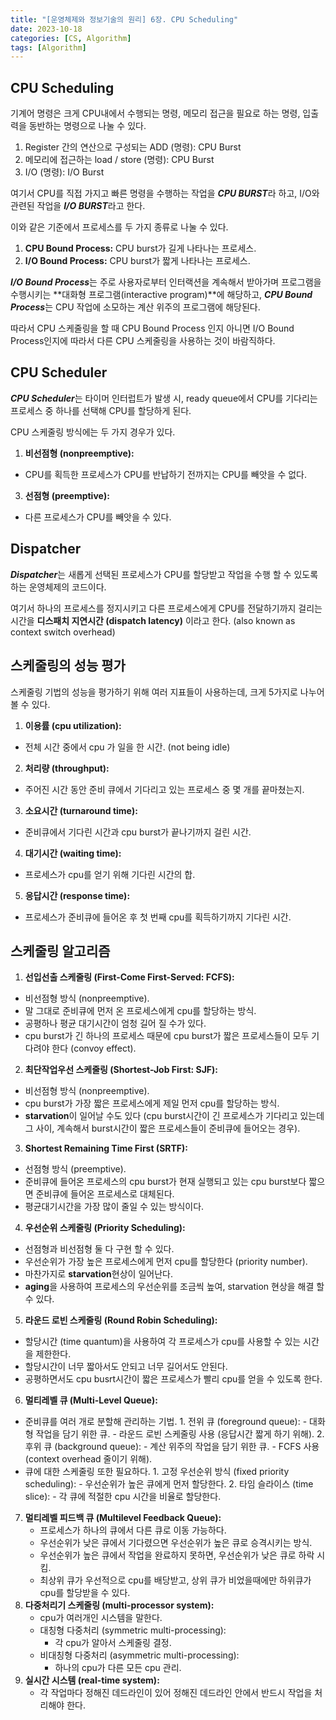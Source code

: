 ```yaml
---
title: "[운영체제와 정보기술의 원리] 6장. CPU Scheduling"
date: 2023-10-18
categories: [CS, Algorithm]
tags: [Algorithm]
---
```


## CPU Scheduling

기계어 명령은 크게 CPU내에서 수행되는 명령, 메모리 접근을 필요로 하는 명령, 입출력을 동반하는 명령으로 나눌 수 있다.

1. Register 간의 연산으로 구성되는 ADD (명령): CPU Burst
2. 메모리에 접근하는 load / store (명령): CPU Burst
3. I/O (명령): I/O Burst

여기서 CPU를 직접 가지고 빠른 명령을 수행하는 작업을 ***CPU BURST***라 하고, I/O와 관련된 작업을 ***I/O BURST***라고 한다. 

이와 같은 기준에서 프로세스를 두 가지 종류로 나눌 수 있다. 

1. **CPU Bound Process:** CPU burst가 길게 나타나는 프로세스.
2. **I/O Bound Process:** CPU burst가 짧게 나타나는 프로세스.

***I/O Bound Process***는 주로 사용자로부터 인터랙션을 계속해서 받아가며 프로그램을 수행시키는 **대화형 프로그램(interactive program)**에 해당하고, ***CPU Bound Process***는 CPU 작업에 소모하는 계산 위주의 프로그램에 해당된다.

따라서 CPU 스케줄링을 할 때 CPU Bound Process 인지 아니면 I/O Bound Process인지에 따라서 다른 CPU 스케줄링을 사용하는 것이 바람직하다.

## CPU Scheduler

***CPU Scheduler***는 타이머 인터럽트가 발생 시, ready queue에서 CPU를 기다리는 프로세스 중 하나를 선택해 CPU를 할당하게 된다.

CPU 스케줄링 방식에는 두 가지 경우가 있다.

1. **비선점형 (nonpreemptive):**
  - CPU를 획득한 프로세스가 CPU를 반납하기 전까지는 CPU를 빼앗을 수 없다.
3. **선점형 (preemptive):**
  - 다른 프로세스가 CPU를 빼앗을 수 있다.

## Dispatcher

***Dispatcher***는 새롭게 선택된 프로세스가 CPU를 할당받고 작업을 수행 할 수 있도록 하는 운영체제의 코드이다.

여기서 하나의 프로세스를 정지시키고 다른 프로세스에게 CPU를 전달하기까지 걸리는 시간을 **디스패치 지연시간 (dispatch latency)** 이라고 한다. (also known as context switch overhead)

## 스케줄링의 성능 평가

스케줄링 기법의 성능을 평가하기 위해 여러 지표들이 사용하는데, 크게 5가지로 나누어볼 수 있다.

1. **이용률 (cpu utilization):**
  - 전체 시간 중에서 cpu 가 일을 한 시간. (not being idle)
2. **처리량 (throughput):**
  - 주어진 시간 동안 준비 큐에서 기다리고 있는 프로세스 중 몇 개를 끝마쳤는지.
3. **소요시간 (turnaround time):**
  - 준비큐에서 기다린 시간과 cpu burst가 끝나기까지 걸린 시간.
4. **대기시간 (waiting time):**
  - 프로세스가 cpu를 얻기 위해 기다린 시간의 합.
5. **응답시간 (response time):**
  - 프로세스가 준비큐에 들어온 후 첫 번째 cpu를 획득하기까지 기다린 시간.

## 스케줄링 알고리즘

1. **선입선출 스케줄링 (First-Come First-Served: FCFS):**
  - 비선점형 방식 (nonpreemptive).
  - 말 그대로 준비큐에 먼저 온 프로세스에게 cpu를 할당하는 방식.
  - 공평하나 평균 대기시간이 엄청 길어 질 수가 있다.
  - cpu burst가 긴 하나의 프로세스 때문에 cpu burst가 짧은 프로세스들이 모두 기다려야 한다 (convoy effect).
2. **최단작업우선 스케줄링 (Shortest-Job First: SJF):**
  - 비선점형 방식 (nonpreemptive).
  - cpu burst가 가장 짧은 프로세스에게 제일 먼저 cpu를 할당하는 방식.
  - **starvation**이 일어날 수도 있다 (cpu burst시간이 긴 프로세스가 기다리고 있는데 그 사이, 계속해서 burst시간이 짧은 프로세스들이 준비큐에 들어오는 경우).
3. **Shortest Remaining Time First (SRTF):**
  - 선점형 방식 (preemptive).
  - 준비큐에 들어온 프로세스의 cpu burst가 현재 실행되고 있는 cpu burst보다 짧으면 준비큐에 들어온 프로세스로 대체된다.
  - 평균대기시간을 가장 많이 줄일 수 있는 방식이다.
4. **우선순위 스케줄링 (Priority Scheduling):**
  - 선점형과 비선점형 둘 다 구현 할 수 있다.
  - 우선순위가 가장 높은 프로세스에게 먼저 cpu를 할당한다 (priority number).
  - 마찬가지로 **starvation**현상이 일어난다.
  - **aging**을 사용하여 프로세스의 우선순위를 조금씩 높여, starvation 현상을 해결 할 수 있다.
5. **라운드 로빈 스케줄링 (Round Robin Scheduling):**
  - 할당시간 (time quantum)을 사용하여 각 프로세스가 cpu를 사용할 수 있는 시간을 제한한다.
  - 할당시간이 너무 짧아서도 안되고 너무 길어서도 안된다.
  - 공평하면서도 cpu busrt시간이 짧은 프로세스가 빨리 cpu를 얻을 수 있도록 한다.
6. **멀티레벨 큐 (Multi-Level Queue):**
  - 준비큐를 여러 개로 분할해 관리하는 기법.
        1. 전위 큐 (foreground queue):
            - 대화형 작업을 담기 위한 큐.
            - 라운드 로빈 스케줄링 사용 (응답시간 짧게 하기 위해).
        2. 후위 큐 (background queue):
            - 계산 위주의 작업을 담기 위한 큐. 
            - FCFS 사용 (context overhead 줄이기 위해).
  - 큐에 대한 스케줄링 또한 필요하다.
        1. 고정 우선순위 방식 (fixed priority scheduling):
             - 우선순위가 높은 큐에게 먼저 할당한다.
        2. 타임 슬라이스 (time slice):
             - 각 큐에 적절한 cpu 시간을 비율로 할당한다.
7. **멀티레벨 피드백 큐 (Multilevel Feedback Queue):**
   - 프로세스가 하나의 큐에서 다른 큐로 이동 가능하다.
   - 우선순위가 낮은 큐에서 기다렸으면 우선순위가 높은 큐로 승격시키는 방식.
   - 우선순위가 높은 큐에서 작업을 완료하지 못하면, 우선순위가 낮은 큐로 하락 시킴.
   - 최상위 큐가 우선적으로 cpu를 배당받고, 상위 큐가 비었을때에만 하위큐가 cpu를 할당받을 수 있다.
8. **다중처리기 스케줄링 (multi-processor system):**
   - cpu가 여러개인 시스템을 말한다.
   - 대칭형 다중처리 (symmetric multi-processing):
       - 각 cpu가 알아서 스케줄링 결정.   
   - 비대칭형 다중처리 (asymmetric multi-processing):
       - 하나의 cpu가 다른 모든 cpu 관리.
9. **실시간 시스템 (real-time system):**
    - 각 작업마다 정해진 데드라인이 있어 정해진 데드라인 안에서 반드시 작업을 처리해야 한다.

      
